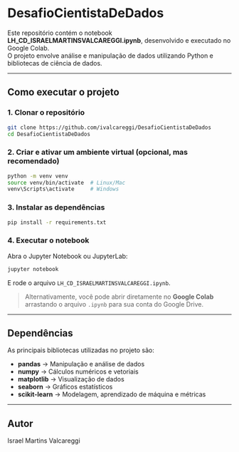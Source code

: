 # DesafioCientistaDeDados


Este repositório contém o notebook **LH_CD_ISRAELMARTINSVALCAREGGI.ipynb**, desenvolvido e executado no Google Colab.  
O projeto envolve análise e manipulação de dados utilizando Python e bibliotecas de ciência de dados.

---

##  Como executar o projeto

### 1. Clonar o repositório
```bash
git clone https://github.com/ivalcareggi/DesafioCientistaDeDados
cd DesafioCientistaDeDados
```

### 2. Criar e ativar um ambiente virtual (opcional, mas recomendado)
```bash
python -m venv venv
source venv/bin/activate  # Linux/Mac
venv\Scripts\activate     # Windows
```

### 3. Instalar as dependências
```bash
pip install -r requirements.txt
```

### 4. Executar o notebook
Abra o Jupyter Notebook ou JupyterLab:
```bash
jupyter notebook
```
E rode o arquivo `LH_CD_ISRAELMARTINSVALCAREGGI.ipynb`.

>  Alternativamente, você pode abrir diretamente no **Google Colab** arrastando o arquivo `.ipynb` para sua conta do Google Drive.

---

##  Dependências
As principais bibliotecas utilizadas no projeto são:
- **pandas** → Manipulação e análise de dados
- **numpy** → Cálculos numéricos e vetoriais
- **matplotlib** → Visualização de dados
- **seaborn** → Gráficos estatísticos
- **scikit-learn** → Modelagem, aprendizado de máquina e métricas

---

##  Autor
Israel Martins Valcareggi
